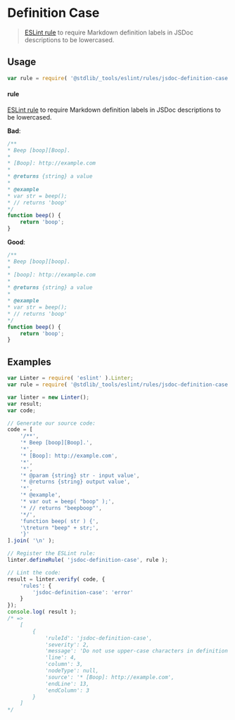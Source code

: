 # Definition Case

> [ESLint rule][eslint-rules] to require Markdown definition labels in JSDoc descriptions to be lowercased.

<section class="intro">

</section>

<!-- /.intro -->

<section class="usage">

## Usage

```javascript
var rule = require( '@stdlib/_tools/eslint/rules/jsdoc-definition-case' );
```

#### rule

[ESLint rule][eslint-rules] to require Markdown definition labels in JSDoc descriptions to be lowercased.

**Bad**:

<!-- eslint-disable stdlib/jsdoc-definition-case, stdlib/jsdoc-markdown-remark -->

```javascript
/**
* Beep [boop][Boop].
*
* [Boop]: http://example.com
*
* @returns {string} a value
*
* @example
* var str = beep();
* // returns 'boop'
*/
function beep() {
    return 'boop';
}
```

**Good**:

```javascript
/**
* Beep [boop][boop].
*
* [boop]: http://example.com
*
* @returns {string} a value
*
* @example
* var str = beep();
* // returns 'boop'
*/
function beep() {
    return 'boop';
}
```

</section>

<!-- /.usage -->

<section class="examples">

## Examples

<!-- eslint no-undef: "error" -->

```javascript
var Linter = require( 'eslint' ).Linter;
var rule = require( '@stdlib/_tools/eslint/rules/jsdoc-definition-case' );

var linter = new Linter();
var result;
var code;

// Generate our source code:
code = [
    '/**',
    '* Beep [boop][Boop].',
    '*',
    '* [Boop]: http://example.com',
    '*',
    '*',
    '* @param {string} str - input value',
    '* @returns {string} output value',
    '*',
    '* @example',
    '* var out = beep( "boop" );',
    '* // returns "beepboop"',
    '*/',
    'function beep( str ) {',
    '\treturn "beep" + str;',
    '}'
].join( '\n' );

// Register the ESLint rule:
linter.defineRule( 'jsdoc-definition-case', rule );

// Lint the code:
result = linter.verify( code, {
    'rules': {
        'jsdoc-definition-case': 'error'
    }
});
console.log( result );
/* =>
    [
        {
            'ruleId': 'jsdoc-definition-case',
            'severity': 2,
            'message': 'Do not use upper-case characters in definition labels',
            'line': 4,
            'column': 3,
            'nodeType': null,
            'source': '* [Boop]: http://example.com',
            'endLine': 13,
            'endColumn': 3
        }
    ]
*/
```

</section>

<!-- /.examples -->

<section class="links">

[eslint-rules]: https://eslint.org/docs/developer-guide/working-with-rules

</section>

<!-- /.links -->
